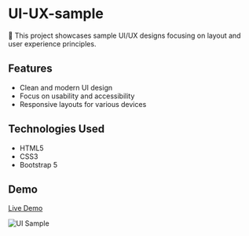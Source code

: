 # UI-UX-sample

👋 This project showcases sample UI/UX designs focusing on layout and user experience principles.

## Features
- Clean and modern UI design  
- Focus on usability and accessibility  
- Responsive layouts for various devices

## Technologies Used
- HTML5  
- CSS3  
- Bootstrap 5

## Demo  

[Live Demo](https://tdmxhoko.github.io/ShopStore_Sample/)

![UI Sample](https://raw.githubusercontent.com/TDMxHOKO/UI-UX-sample/refs/heads/main/UIUX/sample1desktop.jpg)
